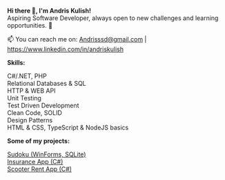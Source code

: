 **Hi there 👋, I'm Andris Kulish!**  
Aspiring Software Developer, always open to new challenges and learning opportunities. 🚀  
  
📫 You can reach me on: Andrisssd@gmail.com | https://www.linkedin.com/in/andriskulish  
  
**Skills:**  
  
C#/.NET, PHP  
Relational Databases & SQL  
HTTP & WEB API  
Unit Testing  
Test Driven Development  
Clean Code, SOLID  
Design Patterns  
HTML & CSS, TypeScript & NodeJS basics  

**Some of my projects:**  
  
[Sudoku (WinForms, SQLite)](https://github.com/Andrisssd/Sudoku)  
[Insurance App (C#)](https://github.com/Andrisssd/if_risks)  
[Scooter Rent App (C#)](https://github.com/Andrisssd/scooter_rent)  
